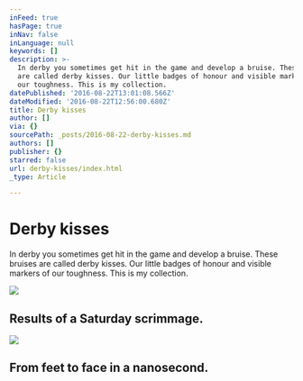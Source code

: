 ```yaml
---
inFeed: true
hasPage: true
inNav: false
inLanguage: null
keywords: []
description: >-
  In derby you sometimes get hit in the game and develop a bruise. These bruises
  are called derby kisses. Our little badges of honour and visible markers of
  our toughness. This is my collection.
datePublished: '2016-08-22T13:01:08.566Z'
dateModified: '2016-08-22T12:56:00.680Z'
title: Derby kisses
author: []
via: {}
sourcePath: _posts/2016-08-22-derby-kisses.md
authors: []
publisher: {}
starred: false
url: derby-kisses/index.html
_type: Article

---
```

# Derby kisses

In derby you sometimes get hit in the game and develop a bruise. These bruises are called derby kisses. Our little badges of honour and visible markers of our toughness. This is my collection.

<article style=""><img src="https://the-grid-user-content.s3-us-west-2.amazonaws.com/584e57a4-fba5-4f84-bf50-80e0c6a1d8d7.jpg" /><h1>Results of a Saturday scrimmage.</h1></article>

<article style=""><img src="https://the-grid-user-content.s3-us-west-2.amazonaws.com/8265f116-74d2-47a2-91c4-4213a5fe7f03.jpg" /><h1>From feet to face in a nanosecond.</h1></article>